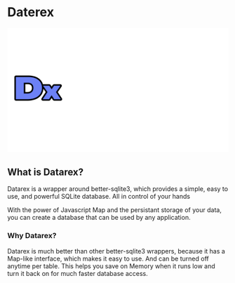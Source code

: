 # Daterex

![Datarex](./logo.png)

## What is Datarex?

Datarex is a wrapper around better-sqlite3, which provides a simple, easy to use, and powerful SQLite database. All in control of your hands

With the power of Javascript Map and the persistant storage of your data, you can create a database that can be used by any application.

### Why Datarex?

Datarex is much better than other better-sqlite3 wrappers, because it has a Map-like interface, which makes it easy to use. And can be turned off anytime per table. This helps you save on Memory when it runs low and turn it back on for much faster database access.
